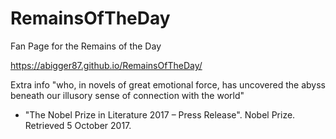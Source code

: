 # RemainsOfTheDay
Fan Page for the Remains of the Day

https://abigger87.github.io/RemainsOfTheDay/

Extra info
"who, in novels of great emotional force, has uncovered the abyss beneath our illusory sense of connection with the world"
- "The Nobel Prize in Literature 2017 – Press Release". Nobel Prize. Retrieved 5 October 2017.

